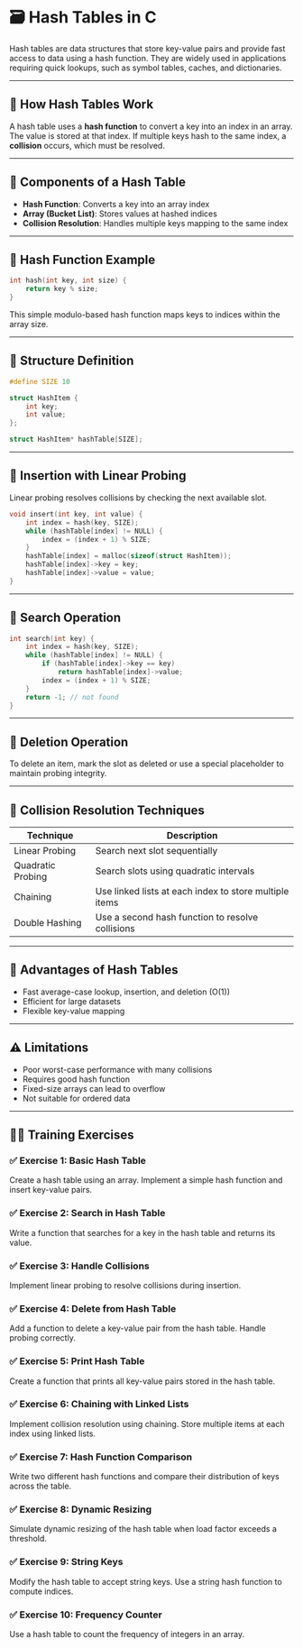 # 🗃️ Hash Tables in C

Hash tables are data structures that store key-value pairs and provide fast access to data using a hash function. They are widely used in applications requiring quick lookups, such as symbol tables, caches, and dictionaries.

---

## 🧠 How Hash Tables Work

A hash table uses a **hash function** to convert a key into an index in an array. The value is stored at that index. If multiple keys hash to the same index, a **collision** occurs, which must be resolved.

---

## 🔹 Components of a Hash Table

- **Hash Function**: Converts a key into an array index
- **Array (Bucket List)**: Stores values at hashed indices
- **Collision Resolution**: Handles multiple keys mapping to the same index

---

## 🔸 Hash Function Example

```c
int hash(int key, int size) {
    return key % size;
}
```

This simple modulo-based hash function maps keys to indices within the array size.

---

## 🔸 Structure Definition

```c
#define SIZE 10

struct HashItem {
    int key;
    int value;
};

struct HashItem* hashTable[SIZE];
```

---

## 🔸 Insertion with Linear Probing

Linear probing resolves collisions by checking the next available slot.

```c
void insert(int key, int value) {
    int index = hash(key, SIZE);
    while (hashTable[index] != NULL) {
        index = (index + 1) % SIZE;
    }
    hashTable[index] = malloc(sizeof(struct HashItem));
    hashTable[index]->key = key;
    hashTable[index]->value = value;
}
```

---

## 🔸 Search Operation

```c
int search(int key) {
    int index = hash(key, SIZE);
    while (hashTable[index] != NULL) {
        if (hashTable[index]->key == key)
            return hashTable[index]->value;
        index = (index + 1) % SIZE;
    }
    return -1; // not found
}
```

---

## 🔸 Deletion Operation

To delete an item, mark the slot as deleted or use a special placeholder to maintain probing integrity.

---

## 🔸 Collision Resolution Techniques

| Technique         | Description                                      |
|-------------------|--------------------------------------------------|
| Linear Probing    | Search next slot sequentially                    |
| Quadratic Probing | Search slots using quadratic intervals           |
| Chaining          | Use linked lists at each index to store multiple items |
| Double Hashing    | Use a second hash function to resolve collisions |

---

## 🧠 Advantages of Hash Tables

- Fast average-case lookup, insertion, and deletion (O(1))
- Efficient for large datasets
- Flexible key-value mapping

---

## ⚠️ Limitations

- Poor worst-case performance with many collisions
- Requires good hash function
- Fixed-size arrays can lead to overflow
- Not suitable for ordered data

---

## 🧑‍💻 Training Exercises

### ✅ Exercise 1: Basic Hash Table
Create a hash table using an array. Implement a simple hash function and insert key-value pairs.

### ✅ Exercise 2: Search in Hash Table
Write a function that searches for a key in the hash table and returns its value.

### ✅ Exercise 3: Handle Collisions
Implement linear probing to resolve collisions during insertion.

### ✅ Exercise 4: Delete from Hash Table
Add a function to delete a key-value pair from the hash table. Handle probing correctly.

### ✅ Exercise 5: Print Hash Table
Create a function that prints all key-value pairs stored in the hash table.

### ✅ Exercise 6: Chaining with Linked Lists
Implement collision resolution using chaining. Store multiple items at each index using linked lists.

### ✅ Exercise 7: Hash Function Comparison
Write two different hash functions and compare their distribution of keys across the table.

### ✅ Exercise 8: Dynamic Resizing
Simulate dynamic resizing of the hash table when load factor exceeds a threshold.

### ✅ Exercise 9: String Keys
Modify the hash table to accept string keys. Use a string hash function to compute indices.

### ✅ Exercise 10: Frequency Counter
Use a hash table to count the frequency of integers in an array.
